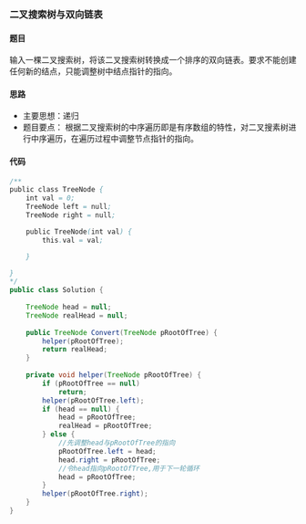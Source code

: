 ### 二叉搜索树与双向链表

#### 题目
输入一棵二叉搜索树，将该二叉搜索树转换成一个排序的双向链表。要求不能创建任何新的结点，只能调整树中结点指针的指向。

#### 思路
 - 主要思想：递归
 - 题目要点：
根据二叉搜索树的中序遍历即是有序数组的特性，对二叉搜素树进行中序遍历，在遍历过程中调整节点指针的指向。

#### 代码

```java
/**
public class TreeNode {
    int val = 0;
    TreeNode left = null;
    TreeNode right = null;

    public TreeNode(int val) {
        this.val = val;

    }

}
*/
public class Solution {
    
    TreeNode head = null;
    TreeNode realHead = null;
    
    public TreeNode Convert(TreeNode pRootOfTree) {
        helper(pRootOfTree);
        return realHead;
    }
    
    private void helper(TreeNode pRootOfTree) {
        if (pRootOfTree == null)
            return;
        helper(pRootOfTree.left);
        if (head == null) {
            head = pRootOfTree;
            realHead = pRootOfTree;
        } else {
            //先调整head与pRootOfTree的指向
            pRootOfTree.left = head;
            head.right = pRootOfTree;
            //令head指向pRootOfTree,用于下一轮循环
            head = pRootOfTree;
        }
        helper(pRootOfTree.right);
    }
}
```
